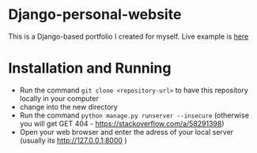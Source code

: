 # Django-personal-website

This is a Django-based portfolio I created for myself.
Live example is [here](https://http://k-digital.tech/)

# Installation and Running

* Run the command `git clone <repository-url>` to have this repository locally in your computer
* change into the new directory
* Run the command `python manage.py runserver --insecure` (otherwise you will get GET 404 - https://stackoverflow.com/a/58291398)
* Open your web browser and enter the adress of your local server (usually its http://127.0.0.1:8000 )

